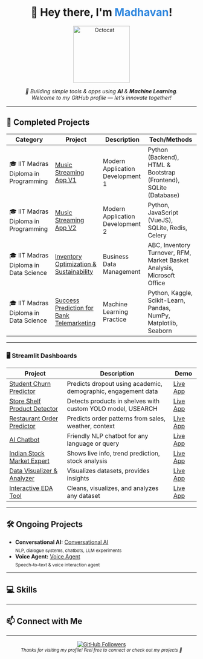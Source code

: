<!--
Profile README for @maddyrm994

GitHub Vibe: Modern, welcoming, and visually organized.
-->

<div align="center">
  <h1>👋 Hey there, I'm <span style="color:#2e86de;">Madhavan</span>!</h1>
  <img src="https://octodex.github.com/images/daftpunktocat-guy.gif" width="150" alt="Octocat"/>
  <p>
    <em>
      🚀 Building simple tools & apps using <b>AI</b> & <b>Machine Learning</b>.<br>
      Welcome to my GitHub profile — let’s innovate together!
    </em>
  </p>
</div>

---

## 🚀 Completed Projects

| Category | Project | Description | Tech/Methods |
|----------|---------|-------------|--------------|
| 🎓 IIT Madras Diploma in Programming | [Music Streaming App V1](https://github.com/maddyrm994/mad1_proj) | Modern Application Development 1 | Python (Backend), HTML & Bootstrap (Frontend), SQLite (Database) |
| 🎓 IIT Madras Diploma in Programming | [Music Streaming App V2](https://github.com/maddyrm994/mad2_proj) | Modern Application Development 2 | Python, JavaScript (VueJS), SQLite, Redis, Celery |
| 🎓 IIT Madras Diploma in Data Science | [Inventory Optimization & Sustainability](https://github.com/maddyrm994/bdm_proj) | Business Data Management | ABC, Inventory Turnover, RFM, Market Basket Analysis, Microsoft Office |
| 🎓 IIT Madras Diploma in Data Science | [Success Prediction for Bank Telemarketing](https://github.com/maddyrm994/mlp_proj) | Machine Learning Practice | Python, Kaggle, Scikit-Learn, Pandas, NumPy, Matplotlib, Seaborn |

---

### 🖥️ Streamlit Dashboards

| Project | Description | Demo |
|---------|-------------|------|
| [Student Churn Predictor](https://github.com/maddyrm994/student-churn-predictor) | Predicts dropout using academic, demographic, engagement data | [Live App](https://student-churn-predictor.streamlit.app) |
| [Store Shelf Product Detector](https://github.com/maddyrm994/store-shelf-product-detector) | Detects products in shelves with custom YOLO model, USEARCH | [Live App](https://store-shelf-object-detector.streamlit.app) |
| [Restaurant Order Predictor](https://github.com/maddyrm994/restaurant-order-predictor) | Predicts order patterns from sales, weather, context | [Live App](https://restaurant-order-predictor.streamlit.app) |
| [AI Chatbot](https://github.com/maddyrm994/maddys-chatbot) | Friendly NLP chatbot for any language or query | [Live App](https://maddys-chatbot.streamlit.app) |
| [Indian Stock Market Expert](https://github.com/maddyrm994/indian-stock-market-expert) | Shows live info, trend prediction, stock analysis | [Live App](https://indian-stock-market-expert.streamlit.app) |
| [Data Visualizer & Analyzer](https://github.com/maddyrm994/data-visualization-analyzer) | Visualizes datasets, provides insights | [Live App](https://data-visualization-analyzer.streamlit.app) |
| [Interactive EDA Tool](https://github.com/maddyrm994/interactive-eda-tool) | Cleans, visualizes, and analyzes any dataset | [Live App](https://interactive-eda-tool.streamlit.app/) |

---

## 🛠️ Ongoing Projects
- <b>Conversational AI:</b> [Conversational AI](https://github.com/maddyrm994/conversational-ai) <br>
  <sub>NLP, dialogue systems, chatbots, LLM experiments</sub>
- <b>Voice Agent:</b> [Voice Agent](https://github.com/maddyrm994/deepgram_voice_agent) <br>
  <sub>Speech-to-text & voice interaction agent</sub>

---

## 💻 Skills
<!-- Feel free to add your skills as badges or lists here! -->

---

## 📫 Connect with Me
<!-- Add your contact info, LinkedIn, Twitter, etc. -->

---

<div align="center">

  <a href="https://github.com/maddyrm994">
    <img src="https://img.shields.io/github/followers/maddyrm994?label=Follow&style=social" alt="GitHub Followers"/>
  </a>
  <br>
  <sub>
    <em>Thanks for visiting my profile! Feel free to connect or check out my projects 🚀</em>
  </sub>
</div>
